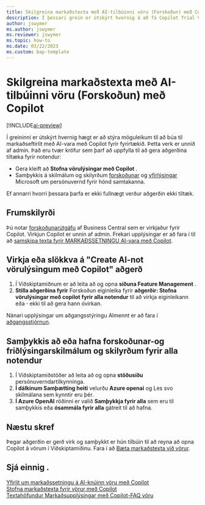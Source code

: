 ```yaml
---
title: Skilgreina markaðstexta með AI-tilbúinni vöru (Forskoðun) með Copilot
description: Í þessari grein er útskýrt hvernig á að fá Copilot Trial Version á Viðskiptamiðlægum og virkja Copilot á umhverfi
author: jswymer
ms.author: jswymer
ms.reviewer: jswymer
ms.topic: how-to
ms.date: 03/22/2023
ms.custom: bap-template
---
```


# Skilgreina markaðstexta með AI-tilbúinni vöru (Forskoðun) með Copilot

[!INCLUDE[ai-preview](includes/ai-preview.md)]

Í greininni er útskýrt hvernig hægt er að stýra möguleikum til að búa til markaðseftirlit með AI-vara með Copilot fyrir fyrirtækið. Þetta verk er unnið af admin. Það eru tvær kröfur sem þarf að uppfylla til að gera aðgerðina tiltæka fyrir notendur:

- Gera kleift að  **Stofna vörulýsingar með Copilot** .
- Samþykkis á skilmálum og skilyrðum  [forskoðunar](https://dynamics.microsoft.com/legaldocs/supp-dynamics365-preview/)  og  [yfirlýsingar](https://go.microsoft.com/fwlink/?LinkId=521839)  Microsoft um persónuvernd fyrir hönd samtakanna.

Ef annarri hvorri þessara þarfa er ekki fullnægt verður aðgerðin ekki tiltæk.

## Frumskilyrði

Þú notar  [forskoðunarútgáfu](ai-preview-getstarted.md)  af Business Central sem er virkjaður fyrir Copilot. Virkjun Copilot er unnin af admin. Frekari upplýsingar er að fara í til að  [samskipa texta fyrir MARKAÐSSETNINGU AI-vara með Copilot](enable-ai.md).

## Virkja eða slökkva á "Create AI-not vörulýsingum með Copilot" aðgerð

1. Í Viðskiptamiðnum er að leita að og opna  **síðuna Feature Management** .
2.  **Stilla aðgerðina fyrir**  Forskoðun eiginleika fyrir  **aðgerðir: Stofna vörulýsingar með copilot**  **fyrir alla notendur**  til að virkja eiginleikann eða  **·**  ekki til að gera hann óvirkan.

   Nánari upplýsingar um aðgangsstýringu Almennt er að fara í  [aðgangsstjórnun](/dynamics365/business-central/dev-itpro/administration/feature-management).

## Samþykkis að eða hafna forskoðunar-og friðlýsingarskilmálum og skilyrðum fyrir alla notendur

1. Í Viðskiptamiðstöðer að leita að og opna  **stöðusíðu**  persónuverndartilkynninga.
2.  **Í dálkinum Samþætting heiti**  velurðu  **Azure openai** og Les svo skilmálana sem kynntir eru þér.
3.  **Í Azure OpenAI**  röðinni er valið  **Samþykkja fyrir alla**  sem eru til samþykkis eða  **ósammála fyrir alla**  gátreit til að hafna.

## Næstu skref

Þegar aðgerðin er gerð virk og samþykkt er hún tilbúin til að reyna að opna Copilot á vörum í Viðskiptamiðinu. Fara í að  [Bæta markaðstexta við vörur](item-marketing-text.md).  

## Sjá einnig .

[Yfirlit um markaðssetningu á AI-knúinn vöru með Copilot](ai-overview.md)  
[Stofna markaðstexta fyrir vörur með Copilot](item-marketing-text.md)  
[Textahöfundur Markaðsupplýsingar með Copilot-FAQ vöru](ai-faq.md)  
